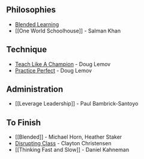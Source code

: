 ## Philosophies

* [Blended Learning](Blended-Learning)
* [[One World Schoolhouse]] - Salman Khan

## Technique

* [Teach Like A Champion](Teach-Like-A-Champion) - Doug Lemov
* [Practice Perfect](Practice-Perfect) - Doug Lemov

## Administration

* [[Leverage Leadership]] - Paul Bambrick-Santoyo

## To Finish

* [[Blended]] - Michael Horn, Heather Staker
* [Disrupting Class](Disrupting-Class) - Clayton Christensen
* [[Thinking Fast and Slow]] - Daniel Kahneman
